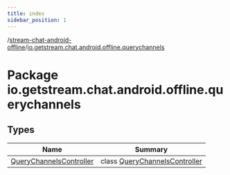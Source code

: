```yaml
---
title: index
sidebar_position: 1
---
```

/[stream-chat-android-offline](../index.md)/[io.getstream.chat.android.offline.querychannels](index.md)  
  
  
  
# Package io.getstream.chat.android.offline.querychannels  
  
  
## Types  
  
|  Name |  Summary | 
|---|---|
| <a name="io.getstream.chat.android.offline.querychannels/QueryChannelsController///PointingToDeclaration/"></a>[QueryChannelsController](QueryChannelsController/index.md)| <a name="io.getstream.chat.android.offline.querychannels/QueryChannelsController///PointingToDeclaration/"></a>class [QueryChannelsController](QueryChannelsController/index.md)|

